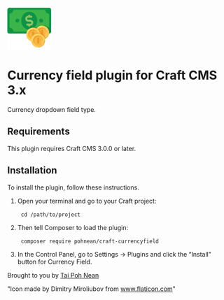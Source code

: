 <img src="src/icon.svg" alt="icon" width="100" height="100">

# Currency field plugin for Craft CMS 3.x

Currency dropdown field type.

## Requirements

This plugin requires Craft CMS 3.0.0 or later.

## Installation

To install the plugin, follow these instructions.

1. Open your terminal and go to your Craft project:

        cd /path/to/project

2. Then tell Composer to load the plugin:

        composer require pohnean/craft-currencyfield

3. In the Control Panel, go to Settings → Plugins and click the “Install” button for Currency Field.

Brought to you by [Tai Poh Nean](https://github.com/pohnean)

"Icon made by Dimitry Miroliubov from www.flaticon.com"
